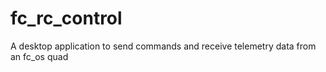 # fc_rc_control
A desktop application to send commands and receive telemetry data from an fc_os quad
